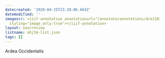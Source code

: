 ```yaml
---
datecreated: '2020-04-25T23:20:06.664Z'
datemodified: ''
imagescr: <iiif-annotation annotationurl="/annotate/annotations/4ce1103a-874b-11ea-a400-5254008afee6.json"
  styling="image_only:true"></iiif-annotation>
layout: searchview
listname: obj34-list.json
tags: []
---
```

Ardea Occidentalis